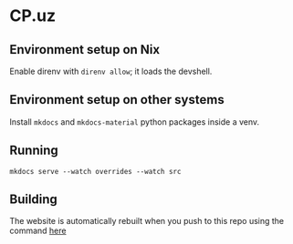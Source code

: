 # CP.uz

## Environment setup on Nix

Enable direnv with `direnv allow`; it loads the devshell.

## Environment setup on other systems

Install `mkdocs` and `mkdocs-material` python packages inside a venv.

## Running

```
mkdocs serve --watch overrides --watch src
```

## Building

The website is automatically rebuilt when you push to this repo using the command [here](https://github.com/cp-uz/alg101/blob/master/.github/workflows/build-deploy.yml#L27)



